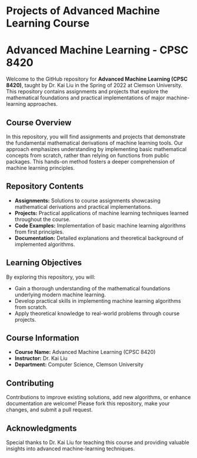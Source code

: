 # Projects of Advanced Machine Learning Course
# Advanced Machine Learning - CPSC 8420

Welcome to the GitHub repository for **Advanced Machine Learning (CPSC 8420)**, taught by Dr. Kai Liu in the Spring of 2022 at Clemson University. This repository contains assignments and projects that explore the mathematical foundations and practical implementations of major machine-learning approaches.

## Course Overview

In this repository, you will find assignments and projects that demonstrate the fundamental mathematical derivations of machine learning tools. Our approach emphasizes understanding by implementing basic mathematical concepts from scratch, rather than relying on functions from public packages. This hands-on method fosters a deeper comprehension of machine learning principles.

## Repository Contents

- **Assignments:** Solutions to course assignments showcasing mathematical derivations and practical implementations.
- **Projects:** Practical applications of machine learning techniques learned throughout the course.
- **Code Examples:** Implementation of basic machine learning algorithms from first principles.
- **Documentation:** Detailed explanations and theoretical background of implemented algorithms.

## Learning Objectives

By exploring this repository, you will:
- Gain a thorough understanding of the mathematical foundations underlying modern machine learning.
- Develop practical skills in implementing machine learning algorithms from scratch.
- Apply theoretical knowledge to real-world problems through course projects.

## Course Information

- **Course Name:** Advanced Machine Learning (CPSC 8420)
- **Instructor:** Dr. Kai Liu
- **Department:** Computer Science, Clemson University

## Contributing

Contributions to improve existing solutions, add new algorithms, or enhance documentation are welcome! Please fork this repository, make your changes, and submit a pull request.

## Acknowledgments

Special thanks to Dr. Kai Liu for teaching this course and providing valuable insights into advanced machine-learning techniques.

